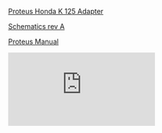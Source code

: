 

[Proteus Honda K 125 Adapter](https://github.com/rusefi/proteus-Honda-K-125-adapter)

[Schematics rev A](https://github.com/rusefi/proteus-Honda-K-125-adapter/blob/main/proteus125honda/boards/proteus125honda-a/board/proteus125honda-a-schematic.pdf)


[Proteus Manual](Proteus-Manual)

![x](https://rusefi.com/forum/download/file.php?id=8391)

